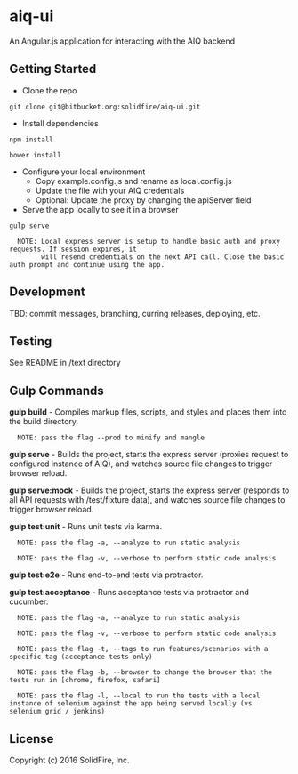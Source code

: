 # aiq-ui

An Angular.js application for interacting with the AIQ backend

## Getting Started
 - Clone the repo
 
 ```
 git clone git@bitbucket.org:solidfire/aiq-ui.git
 ```
 
 - Install dependencies
 
 ```
 npm install
 ```
 
 ```
 bower install
 ```
 
 - Configure your local environment
    - Copy example.config.js and rename as local.config.js
    - Update the file with your AIQ credentials
    - Optional: Update the proxy by changing the apiServer field
 - Serve the app locally to see it in a browser
 
 ```
 gulp serve
 ```
 

      NOTE: Local express server is setup to handle basic auth and proxy requests. If session expires, it 
            will resend credentials on the next API call. Close the basic auth prompt and continue using the app.
 
## Development

TBD: commit messages, branching, curring releases, deploying, etc.

## Testing

See README in /text directory

## Gulp Commands

**gulp build** - Compiles markup files, scripts, and styles and places them into the build directory.

      NOTE: pass the flag --prod to minify and mangle

**gulp serve** - Builds the project, starts the express server (proxies request to configured instance of AIQ), and watches source file changes to trigger browser reload.

**gulp serve:mock** - Builds the project, starts the express server (responds to all API requests with /test/fixture data), and watches source file changes to trigger browser reload.

**gulp test:unit** - Runs unit tests via karma.

      NOTE: pass the flag -a, --analyze to run static analysis
      
      NOTE: pass the flag -v, --verbose to perform static code analysis

**gulp test:e2e** - Runs end-to-end tests via protractor.

**gulp test:acceptance** - Runs acceptance tests via protractor and cucumber.

      NOTE: pass the flag -a, --analyze to run static analysis
      
      NOTE: pass the flag -v, --verbose to perform static code analysis
      
      NOTE: pass the flag -t, --tags to run features/scenarios with a specific tag (acceptance tests only)
      
      NOTE: pass the flag -b, --browser to change the browser that the tests run in [chrome, firefox, safari]
      
      NOTE: pass the flag -l, --local to run the tests with a local instance of selenium against the app being served locally (vs. selenium grid / jenkins)


## License

Copyright (c) 2016 SolidFire, Inc.